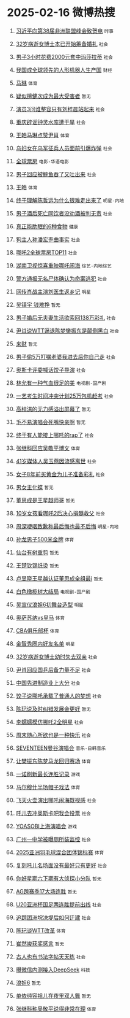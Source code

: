 # 2025-02-16 微博热搜 
1. [习近平向第38届非洲联盟峰会致贺电](https://m.weibo.cn/search?containerid=100103type%3D1%26t%3D10%26q%3D%23%E4%B9%A0%E8%BF%91%E5%B9%B3%E5%90%91%E7%AC%AC38%E5%B1%8A%E9%9D%9E%E6%B4%B2%E8%81%94%E7%9B%9F%E5%B3%B0%E4%BC%9A%E8%87%B4%E8%B4%BA%E7%94%B5%23&stream_entry_id=51&isnewpage=1&extparam=seat%3D1%26pos%3D0%26filter_type%3Drealtimehot%26stream_entry_id%3D51%26c_type%3D51%26q%3D%2523%25E4%25B9%25A0%25E8%25BF%2591%25E5%25B9%25B3%25E5%2590%2591%25E7%25AC%25AC38%25E5%25B1%258A%25E9%259D%259E%25E6%25B4%25B2%25E8%2581%2594%25E7%259B%259F%25E5%25B3%25B0%25E4%25BC%259A%25E8%2587%25B4%25E8%25B4%25BA%25E7%2594%25B5%2523%26dgr%3D0%26cate%3D10103%26display_time%3D1739658323%26pre_seqid%3D1739658323159022449541) `时事` 

2. [32岁病逝女博士本已开始筹备婚礼](https://m.weibo.cn/search?containerid=100103type%3D1%26t%3D10%26q%3D%2332%E5%B2%81%E7%97%85%E9%80%9D%E5%A5%B3%E5%8D%9A%E5%A3%AB%E6%9C%AC%E5%B7%B2%E5%BC%80%E5%A7%8B%E7%AD%B9%E5%A4%87%E5%A9%9A%E7%A4%BC%23&stream_entry_id=31&isnewpage=1&extparam=seat%3D1%26filter_type%3Drealtimehot%26c_type%3D31%26cate%3D5001%26band_rank%3D1%26realpos%3D1%26flag%3D2%26stream_entry_id%3D31%26pos%3D0%26q%3D%252332%25E5%25B2%2581%25E7%2597%2585%25E9%2580%259D%25E5%25A5%25B3%25E5%258D%259A%25E5%25A3%25AB%25E6%259C%25AC%25E5%25B7%25B2%25E5%25BC%2580%25E5%25A7%258B%25E7%25AD%25B9%25E5%25A4%2587%25E5%25A9%259A%25E7%25A4%25BC%2523%26dgr%3D0%26lcate%3D5001%26display_time%3D1739658323%26pre_seqid%3D1739658323159022449541) `社会` 

3. [男子3小时花费2000元套中玛莎拉蒂](https://m.weibo.cn/search?containerid=100103type%3D1%26t%3D10%26q%3D%23%E7%94%B7%E5%AD%903%E5%B0%8F%E6%97%B6%E8%8A%B1%E8%B4%B92000%E5%85%83%E5%A5%97%E4%B8%AD%E7%8E%9B%E8%8E%8E%E6%8B%89%E8%92%82%23&stream_entry_id=31&isnewpage=1&extparam=seat%3D1%26filter_type%3Drealtimehot%26c_type%3D31%26cate%3D5001%26band_rank%3D2%26realpos%3D2%26flag%3D0%26stream_entry_id%3D31%26pos%3D1%26q%3D%2523%25E7%2594%25B7%25E5%25AD%25903%25E5%25B0%258F%25E6%2597%25B6%25E8%258A%25B1%25E8%25B4%25B92000%25E5%2585%2583%25E5%25A5%2597%25E4%25B8%25AD%25E7%258E%259B%25E8%258E%258E%25E6%258B%2589%25E8%2592%2582%2523%26dgr%3D0%26lcate%3D5001%26display_time%3D1739658323%26pre_seqid%3D1739658323159022449541) `社会` 

4. [我国成全球领先的人形机器人生产国](https://m.weibo.cn/search?containerid=100103type%3D1%26t%3D10%26q%3D%23%E6%88%91%E5%9B%BD%E6%88%90%E5%85%A8%E7%90%83%E9%A2%86%E5%85%88%E7%9A%84%E4%BA%BA%E5%BD%A2%E6%9C%BA%E5%99%A8%E4%BA%BA%E7%94%9F%E4%BA%A7%E5%9B%BD%23&stream_entry_id=31&isnewpage=1&extparam=seat%3D1%26filter_type%3Drealtimehot%26c_type%3D31%26cate%3D5001%26band_rank%3D3%26realpos%3D3%26flag%3D0%26stream_entry_id%3D31%26pos%3D2%26q%3D%2523%25E6%2588%2591%25E5%259B%25BD%25E6%2588%2590%25E5%2585%25A8%25E7%2590%2583%25E9%25A2%2586%25E5%2585%2588%25E7%259A%2584%25E4%25BA%25BA%25E5%25BD%25A2%25E6%259C%25BA%25E5%2599%25A8%25E4%25BA%25BA%25E7%2594%259F%25E4%25BA%25A7%25E5%259B%25BD%2523%26dgr%3D0%26lcate%3D5001%26display_time%3D1739658323%26pre_seqid%3D1739658323159022449541) `财经` 

5. [马琳](https://m.weibo.cn/search?containerid=100103type%3D1%26t%3D10%26q%3D%E9%A9%AC%E7%90%B3&stream_entry_id=31&isnewpage=1&extparam=seat%3D1%26filter_type%3Drealtimehot%26c_type%3D31%26cate%3D5001%26band_rank%3D4%26realpos%3D4%26flag%3D0%26stream_entry_id%3D31%26pos%3D3%26q%3D%25E9%25A9%25AC%25E7%2590%25B3%26dgr%3D0%26lcate%3D5001%26display_time%3D1739658323%26pre_seqid%3D1739658323159022449541) `体育` 

6. [疑似檀健次成为最大受害者](https://m.weibo.cn/search?containerid=100103type%3D1%26t%3D10%26q%3D%E7%96%91%E4%BC%BC%E6%AA%80%E5%81%A5%E6%AC%A1%E6%88%90%E4%B8%BA%E6%9C%80%E5%A4%A7%E5%8F%97%E5%AE%B3%E8%80%85&stream_entry_id=31&isnewpage=1&extparam=seat%3D1%26filter_type%3Drealtimehot%26c_type%3D31%26cate%3D5001%26band_rank%3D5%26realpos%3D5%26flag%3D1%26stream_entry_id%3D31%26pos%3D4%26q%3D%25E7%2596%2591%25E4%25BC%25BC%25E6%25AA%2580%25E5%2581%25A5%25E6%25AC%25A1%25E6%2588%2590%25E4%25B8%25BA%25E6%259C%2580%25E5%25A4%25A7%25E5%258F%2597%25E5%25AE%25B3%25E8%2580%2585%26dgr%3D0%26lcate%3D5001%26display_time%3D1739658323%26pre_seqid%3D1739658323159022449541) `暂无` 

7. [演员3问谁整容只有刘梓晨站起来](https://m.weibo.cn/search?containerid=100103type%3D1%26t%3D10%26q%3D%23%E6%BC%94%E5%91%983%E9%97%AE%E8%B0%81%E6%95%B4%E5%AE%B9%E5%8F%AA%E6%9C%89%E5%88%98%E6%A2%93%E6%99%A8%E7%AB%99%E8%B5%B7%E6%9D%A5%23&stream_entry_id=31&isnewpage=1&extparam=seat%3D1%26filter_type%3Drealtimehot%26c_type%3D31%26cate%3D5001%26band_rank%3D6%26realpos%3D6%26flag%3D2%26stream_entry_id%3D31%26pos%3D5%26q%3D%2523%25E6%25BC%2594%25E5%2591%25983%25E9%2597%25AE%25E8%25B0%2581%25E6%2595%25B4%25E5%25AE%25B9%25E5%258F%25AA%25E6%259C%2589%25E5%2588%2598%25E6%25A2%2593%25E6%2599%25A8%25E7%25AB%2599%25E8%25B5%25B7%25E6%259D%25A5%2523%26dgr%3D0%26lcate%3D5001%26display_time%3D1739658323%26pre_seqid%3D1739658323159022449541) `社会` 

8. [重庆辟谣钟灵水库遭干旱](https://m.weibo.cn/search?containerid=100103type%3D1%26t%3D10%26q%3D%23%E9%87%8D%E5%BA%86%E8%BE%9F%E8%B0%A3%E9%92%9F%E7%81%B5%E6%B0%B4%E5%BA%93%E9%81%AD%E5%B9%B2%E6%97%B1%23&stream_entry_id=31&isnewpage=1&extparam=seat%3D1%26adid%3D276106%26filter_type%3Drealtimehot%26c_type%3D31%26cate%3D5001%26band_rank%3D7%26lcate%3D5001%26stream_entry_id%3D31%26is_ad_pos%3D1%26q%3D%2523%25E9%2587%258D%25E5%25BA%2586%25E8%25BE%259F%25E8%25B0%25A3%25E9%2592%259F%25E7%2581%25B5%25E6%25B0%25B4%25E5%25BA%2593%25E9%2581%25AD%25E5%25B9%25B2%25E6%2597%25B1%2523%26dgr%3D0%26pos%3D6%26display_time%3D1739658323%26pre_seqid%3D1739658323159022449541) `社会` 

9. [王皓马琳点赞尹肖](https://m.weibo.cn/search?containerid=100103type%3D1%26t%3D10%26q%3D%23%E7%8E%8B%E7%9A%93%E9%A9%AC%E7%90%B3%E7%82%B9%E8%B5%9E%E5%B0%B9%E8%82%96%23&stream_entry_id=31&isnewpage=1&extparam=seat%3D1%26filter_type%3Drealtimehot%26c_type%3D31%26cate%3D5001%26band_rank%3D7%26realpos%3D7%26flag%3D0%26stream_entry_id%3D31%26pos%3D7%26q%3D%2523%25E7%258E%258B%25E7%259A%2593%25E9%25A9%25AC%25E7%2590%25B3%25E7%2582%25B9%25E8%25B5%259E%25E5%25B0%25B9%25E8%2582%2596%2523%26dgr%3D0%26lcate%3D5001%26display_time%3D1739658323%26pre_seqid%3D1739658323159022449541) `体育` 

10. [乌妇女在乌军征兵人员面前引爆炸弹](https://m.weibo.cn/search?containerid=100103type%3D1%26t%3D10%26q%3D%23%E4%B9%8C%E5%A6%87%E5%A5%B3%E5%9C%A8%E4%B9%8C%E5%86%9B%E5%BE%81%E5%85%B5%E4%BA%BA%E5%91%98%E9%9D%A2%E5%89%8D%E5%BC%95%E7%88%86%E7%82%B8%E5%BC%B9%23&stream_entry_id=31&isnewpage=1&extparam=seat%3D1%26filter_type%3Drealtimehot%26c_type%3D31%26cate%3D5001%26band_rank%3D8%26realpos%3D8%26flag%3D0%26stream_entry_id%3D31%26pos%3D8%26q%3D%2523%25E4%25B9%258C%25E5%25A6%2587%25E5%25A5%25B3%25E5%259C%25A8%25E4%25B9%258C%25E5%2586%259B%25E5%25BE%2581%25E5%2585%25B5%25E4%25BA%25BA%25E5%2591%2598%25E9%259D%25A2%25E5%2589%258D%25E5%25BC%2595%25E7%2588%2586%25E7%2582%25B8%25E5%25BC%25B9%2523%26dgr%3D0%26lcate%3D5001%26display_time%3D1739658323%26pre_seqid%3D1739658323159022449541) `社会` 

11. [全球票房](https://m.weibo.cn/search?containerid=100103type%3D1%26t%3D10%26q%3D%E5%85%A8%E7%90%83%E7%A5%A8%E6%88%BF&stream_entry_id=31&isnewpage=1&extparam=seat%3D1%26filter_type%3Drealtimehot%26c_type%3D31%26cate%3D5001%26band_rank%3D9%26realpos%3D9%26flag%3D0%26stream_entry_id%3D31%26pos%3D9%26q%3D%25E5%2585%25A8%25E7%2590%2583%25E7%25A5%25A8%25E6%2588%25BF%26dgr%3D0%26lcate%3D5001%26display_time%3D1739658323%26pre_seqid%3D1739658323159022449541) `电影-华语电影` 

12. [男子回应被鲸鱼吞了又吐出来](https://m.weibo.cn/search?containerid=100103type%3D1%26t%3D10%26q%3D%23%E7%94%B7%E5%AD%90%E5%9B%9E%E5%BA%94%E8%A2%AB%E9%B2%B8%E9%B1%BC%E5%90%9E%E4%BA%86%E5%8F%88%E5%90%90%E5%87%BA%E6%9D%A5%23&stream_entry_id=31&isnewpage=1&extparam=seat%3D1%26filter_type%3Drealtimehot%26c_type%3D31%26cate%3D5001%26band_rank%3D10%26realpos%3D10%26flag%3D0%26stream_entry_id%3D31%26pos%3D10%26q%3D%2523%25E7%2594%25B7%25E5%25AD%2590%25E5%259B%259E%25E5%25BA%2594%25E8%25A2%25AB%25E9%25B2%25B8%25E9%25B1%25BC%25E5%2590%259E%25E4%25BA%2586%25E5%258F%2588%25E5%2590%2590%25E5%2587%25BA%25E6%259D%25A5%2523%26dgr%3D0%26lcate%3D5001%26display_time%3D1739658323%26pre_seqid%3D1739658323159022449541) `社会` 

13. [王皓](https://m.weibo.cn/search?containerid=100103type%3D1%26t%3D10%26q%3D%E7%8E%8B%E7%9A%93&stream_entry_id=31&isnewpage=1&extparam=seat%3D1%26filter_type%3Drealtimehot%26c_type%3D31%26cate%3D5001%26band_rank%3D11%26realpos%3D11%26flag%3D2%26stream_entry_id%3D31%26pos%3D11%26q%3D%25E7%258E%258B%25E7%259A%2593%26dgr%3D0%26lcate%3D5001%26display_time%3D1739658323%26pre_seqid%3D1739658323159022449541) `体育` 

14. [终于理解陈哲远为什么很难走出来了](https://m.weibo.cn/search?containerid=100103type%3D1%26t%3D10%26q%3D%23%E7%BB%88%E4%BA%8E%E7%90%86%E8%A7%A3%E9%99%88%E5%93%B2%E8%BF%9C%E4%B8%BA%E4%BB%80%E4%B9%88%E5%BE%88%E9%9A%BE%E8%B5%B0%E5%87%BA%E6%9D%A5%E4%BA%86%23&stream_entry_id=31&isnewpage=1&extparam=seat%3D1%26filter_type%3Drealtimehot%26c_type%3D31%26cate%3D5001%26band_rank%3D12%26realpos%3D12%26flag%3D2%26stream_entry_id%3D31%26pos%3D12%26q%3D%2523%25E7%25BB%2588%25E4%25BA%258E%25E7%2590%2586%25E8%25A7%25A3%25E9%2599%2588%25E5%2593%25B2%25E8%25BF%259C%25E4%25B8%25BA%25E4%25BB%2580%25E4%25B9%2588%25E5%25BE%2588%25E9%259A%25BE%25E8%25B5%25B0%25E5%2587%25BA%25E6%259D%25A5%25E4%25BA%2586%2523%26dgr%3D0%26lcate%3D5001%26display_time%3D1739658323%26pre_seqid%3D1739658323159022449541) `明星-内地` 

15. [男子酒后死亡同饮者没劝酒被判无责](https://m.weibo.cn/search?containerid=100103type%3D1%26t%3D10%26q%3D%23%E7%94%B7%E5%AD%90%E9%85%92%E5%90%8E%E6%AD%BB%E4%BA%A1%E5%90%8C%E9%A5%AE%E8%80%85%E6%B2%A1%E5%8A%9D%E9%85%92%E8%A2%AB%E5%88%A4%E6%97%A0%E8%B4%A3%23&stream_entry_id=31&isnewpage=1&extparam=seat%3D1%26filter_type%3Drealtimehot%26c_type%3D31%26cate%3D5001%26band_rank%3D13%26realpos%3D13%26flag%3D0%26stream_entry_id%3D31%26pos%3D13%26q%3D%2523%25E7%2594%25B7%25E5%25AD%2590%25E9%2585%2592%25E5%2590%258E%25E6%25AD%25BB%25E4%25BA%25A1%25E5%2590%258C%25E9%25A5%25AE%25E8%2580%2585%25E6%25B2%25A1%25E5%258A%259D%25E9%2585%2592%25E8%25A2%25AB%25E5%2588%25A4%25E6%2597%25A0%25E8%25B4%25A3%2523%26dgr%3D0%26lcate%3D5001%26display_time%3D1739658323%26pre_seqid%3D1739658323159022449541) `社会` 

16. [真正能助眠的6种食物](https://m.weibo.cn/search?containerid=100103type%3D1%26t%3D10%26q%3D%23%E7%9C%9F%E6%AD%A3%E8%83%BD%E5%8A%A9%E7%9C%A0%E7%9A%846%E7%A7%8D%E9%A3%9F%E7%89%A9%23&stream_entry_id=31&isnewpage=1&extparam=seat%3D1%26filter_type%3Drealtimehot%26c_type%3D31%26cate%3D5001%26band_rank%3D14%26realpos%3D14%26flag%3D0%26stream_entry_id%3D31%26pos%3D14%26q%3D%2523%25E7%259C%259F%25E6%25AD%25A3%25E8%2583%25BD%25E5%258A%25A9%25E7%259C%25A0%25E7%259A%25846%25E7%25A7%258D%25E9%25A3%259F%25E7%2589%25A9%2523%26dgr%3D0%26lcate%3D5001%26display_time%3D1739658323%26pre_seqid%3D1739658323159022449541) `健康` 

17. [狗主人称潘宏歪曲事实](https://m.weibo.cn/search?containerid=100103type%3D1%26t%3D10%26q%3D%23%E7%8B%97%E4%B8%BB%E4%BA%BA%E7%A7%B0%E6%BD%98%E5%AE%8F%E6%AD%AA%E6%9B%B2%E4%BA%8B%E5%AE%9E%23&stream_entry_id=31&isnewpage=1&extparam=seat%3D1%26filter_type%3Drealtimehot%26c_type%3D31%26cate%3D5001%26band_rank%3D15%26realpos%3D15%26flag%3D0%26stream_entry_id%3D31%26pos%3D15%26q%3D%2523%25E7%258B%2597%25E4%25B8%25BB%25E4%25BA%25BA%25E7%25A7%25B0%25E6%25BD%2598%25E5%25AE%258F%25E6%25AD%25AA%25E6%259B%25B2%25E4%25BA%258B%25E5%25AE%259E%2523%26dgr%3D0%26lcate%3D5001%26display_time%3D1739658323%26pre_seqid%3D1739658323159022449541) `社会` 

18. [哪吒2全球票房TOP11](https://m.weibo.cn/search?containerid=100103type%3D1%26t%3D10%26q%3D%23%E5%93%AA%E5%90%922%E5%85%A8%E7%90%83%E7%A5%A8%E6%88%BFTOP11%23&stream_entry_id=31&isnewpage=1&extparam=seat%3D1%26filter_type%3Drealtimehot%26c_type%3D31%26cate%3D5001%26band_rank%3D16%26realpos%3D16%26flag%3D0%26stream_entry_id%3D31%26pos%3D16%26q%3D%2523%25E5%2593%25AA%25E5%2590%25922%25E5%2585%25A8%25E7%2590%2583%25E7%25A5%25A8%25E6%2588%25BFTOP11%2523%26dgr%3D0%26lcate%3D5001%26display_time%3D1739658323%26pre_seqid%3D1739658323159022449541) `社会` 

19. [湖南卫视惊喜重映哪吒闹海](https://m.weibo.cn/search?containerid=100103type%3D1%26t%3D10%26q%3D%23%E6%B9%96%E5%8D%97%E5%8D%AB%E8%A7%86%E6%83%8A%E5%96%9C%E9%87%8D%E6%98%A0%E5%93%AA%E5%90%92%E9%97%B9%E6%B5%B7%23&stream_entry_id=31&isnewpage=1&extparam=seat%3D1%26filter_type%3Drealtimehot%26c_type%3D31%26cate%3D5001%26band_rank%3D17%26realpos%3D17%26flag%3D0%26stream_entry_id%3D31%26pos%3D17%26q%3D%2523%25E6%25B9%2596%25E5%258D%2597%25E5%258D%25AB%25E8%25A7%2586%25E6%2583%258A%25E5%2596%259C%25E9%2587%258D%25E6%2598%25A0%25E5%2593%25AA%25E5%2590%2592%25E9%2597%25B9%25E6%25B5%25B7%2523%26dgr%3D0%26lcate%3D5001%26display_time%3D1739658323%26pre_seqid%3D1739658323159022449541) `综艺-内地综艺` 

20. [警方通报无名尸体确认为命案逃犯](https://m.weibo.cn/search?containerid=100103type%3D1%26t%3D10%26q%3D%23%E8%AD%A6%E6%96%B9%E9%80%9A%E6%8A%A5%E6%97%A0%E5%90%8D%E5%B0%B8%E4%BD%93%E7%A1%AE%E8%AE%A4%E4%B8%BA%E5%91%BD%E6%A1%88%E9%80%83%E7%8A%AF%23&stream_entry_id=31&isnewpage=1&extparam=seat%3D1%26filter_type%3Drealtimehot%26c_type%3D31%26cate%3D5001%26band_rank%3D18%26realpos%3D18%26flag%3D0%26stream_entry_id%3D31%26pos%3D18%26q%3D%2523%25E8%25AD%25A6%25E6%2596%25B9%25E9%2580%259A%25E6%258A%25A5%25E6%2597%25A0%25E5%2590%258D%25E5%25B0%25B8%25E4%25BD%2593%25E7%25A1%25AE%25E8%25AE%25A4%25E4%25B8%25BA%25E5%2591%25BD%25E6%25A1%2588%25E9%2580%2583%25E7%258A%25AF%2523%26dgr%3D0%26lcate%3D5001%26display_time%3D1739658323%26pre_seqid%3D1739658323159022449541) `社会` 

21. [网传肖战主演刘医生返乡记](https://m.weibo.cn/search?containerid=100103type%3D1%26t%3D10%26q%3D%23%E7%BD%91%E4%BC%A0%E8%82%96%E6%88%98%E4%B8%BB%E6%BC%94%E5%88%98%E5%8C%BB%E7%94%9F%E8%BF%94%E4%B9%A1%E8%AE%B0%23&stream_entry_id=31&isnewpage=1&extparam=seat%3D1%26filter_type%3Drealtimehot%26c_type%3D31%26cate%3D5001%26band_rank%3D19%26realpos%3D19%26flag%3D0%26stream_entry_id%3D31%26pos%3D19%26q%3D%2523%25E7%25BD%2591%25E4%25BC%25A0%25E8%2582%2596%25E6%2588%2598%25E4%25B8%25BB%25E6%25BC%2594%25E5%2588%2598%25E5%258C%25BB%25E7%2594%259F%25E8%25BF%2594%25E4%25B9%25A1%25E8%25AE%25B0%2523%26dgr%3D0%26lcate%3D5001%26display_time%3D1739658323%26pre_seqid%3D1739658323159022449541) `明星` 

22. [吴镇宇 钱难挣](https://m.weibo.cn/search?containerid=100103type%3D1%26t%3D10%26q%3D%E5%90%B4%E9%95%87%E5%AE%87+%E9%92%B1%E9%9A%BE%E6%8C%A3&stream_entry_id=31&isnewpage=1&extparam=seat%3D1%26filter_type%3Drealtimehot%26c_type%3D31%26cate%3D5001%26band_rank%3D20%26realpos%3D20%26flag%3D0%26stream_entry_id%3D31%26pos%3D20%26q%3D%25E5%2590%25B4%25E9%2595%2587%25E5%25AE%2587%2520%25E9%2592%25B1%25E9%259A%25BE%25E6%258C%25A3%26dgr%3D0%26lcate%3D5001%26display_time%3D1739658323%26pre_seqid%3D1739658323159022449541) `暂无` 

23. [男子婚后无夫妻生活欲索回138万彩礼](https://m.weibo.cn/search?containerid=100103type%3D1%26t%3D10%26q%3D%23%E7%94%B7%E5%AD%90%E5%A9%9A%E5%90%8E%E6%97%A0%E5%A4%AB%E5%A6%BB%E7%94%9F%E6%B4%BB%E6%AC%B2%E7%B4%A2%E5%9B%9E138%E4%B8%87%E5%BD%A9%E7%A4%BC%23&stream_entry_id=31&isnewpage=1&extparam=seat%3D1%26filter_type%3Drealtimehot%26c_type%3D31%26cate%3D5001%26band_rank%3D21%26realpos%3D21%26flag%3D0%26stream_entry_id%3D31%26pos%3D21%26q%3D%2523%25E7%2594%25B7%25E5%25AD%2590%25E5%25A9%259A%25E5%2590%258E%25E6%2597%25A0%25E5%25A4%25AB%25E5%25A6%25BB%25E7%2594%259F%25E6%25B4%25BB%25E6%25AC%25B2%25E7%25B4%25A2%25E5%259B%259E138%25E4%25B8%2587%25E5%25BD%25A9%25E7%25A4%25BC%2523%26dgr%3D0%26lcate%3D5001%26display_time%3D1739658323%26pre_seqid%3D1739658323159022449541) `社会` 

24. [尹肖说WTT逼退陈梦樊振东是颠倒黑白](https://m.weibo.cn/search?containerid=100103type%3D1%26t%3D10%26q%3D%23%E5%B0%B9%E8%82%96%E8%AF%B4WTT%E9%80%BC%E9%80%80%E9%99%88%E6%A2%A6%E6%A8%8A%E6%8C%AF%E4%B8%9C%E6%98%AF%E9%A2%A0%E5%80%92%E9%BB%91%E7%99%BD%23&stream_entry_id=31&isnewpage=1&extparam=seat%3D1%26filter_type%3Drealtimehot%26c_type%3D31%26cate%3D5001%26band_rank%3D22%26realpos%3D22%26flag%3D0%26stream_entry_id%3D31%26pos%3D22%26q%3D%2523%25E5%25B0%25B9%25E8%2582%2596%25E8%25AF%25B4WTT%25E9%2580%25BC%25E9%2580%2580%25E9%2599%2588%25E6%25A2%25A6%25E6%25A8%258A%25E6%258C%25AF%25E4%25B8%259C%25E6%2598%25AF%25E9%25A2%25A0%25E5%2580%2592%25E9%25BB%2591%25E7%2599%25BD%2523%26dgr%3D0%26lcate%3D5001%26display_time%3D1739658323%26pre_seqid%3D1739658323159022449541) `社会` 

25. [来财](https://m.weibo.cn/search?containerid=100103type%3D1%26t%3D10%26q%3D%E6%9D%A5%E8%B4%A2&stream_entry_id=31&isnewpage=1&extparam=seat%3D1%26filter_type%3Drealtimehot%26c_type%3D31%26cate%3D5001%26band_rank%3D23%26realpos%3D23%26flag%3D0%26stream_entry_id%3D31%26pos%3D23%26q%3D%25E6%259D%25A5%25E8%25B4%25A2%26dgr%3D0%26lcate%3D5001%26display_time%3D1739658323%26pre_seqid%3D1739658323159022449541) `暂无` 

26. [男子偷5万叮嘱老婆我进去后你自己走](https://m.weibo.cn/search?containerid=100103type%3D1%26t%3D10%26q%3D%23%E7%94%B7%E5%AD%90%E5%81%B75%E4%B8%87%E5%8F%AE%E5%98%B1%E8%80%81%E5%A9%86%E6%88%91%E8%BF%9B%E5%8E%BB%E5%90%8E%E4%BD%A0%E8%87%AA%E5%B7%B1%E8%B5%B0%23&stream_entry_id=31&isnewpage=1&extparam=seat%3D1%26filter_type%3Drealtimehot%26c_type%3D31%26cate%3D5001%26band_rank%3D24%26realpos%3D24%26flag%3D0%26stream_entry_id%3D31%26pos%3D24%26q%3D%2523%25E7%2594%25B7%25E5%25AD%2590%25E5%2581%25B75%25E4%25B8%2587%25E5%258F%25AE%25E5%2598%25B1%25E8%2580%2581%25E5%25A9%2586%25E6%2588%2591%25E8%25BF%259B%25E5%258E%25BB%25E5%2590%258E%25E4%25BD%25A0%25E8%2587%25AA%25E5%25B7%25B1%25E8%25B5%25B0%2523%26dgr%3D0%26lcate%3D5001%26display_time%3D1739658323%26pre_seqid%3D1739658323159022449541) `社会` 

27. [奥斯卡评委喊话饺子导演](https://m.weibo.cn/search?containerid=100103type%3D1%26t%3D10%26q%3D%23%E5%A5%A5%E6%96%AF%E5%8D%A1%E8%AF%84%E5%A7%94%E5%96%8A%E8%AF%9D%E9%A5%BA%E5%AD%90%E5%AF%BC%E6%BC%94%23&stream_entry_id=31&isnewpage=1&extparam=seat%3D1%26filter_type%3Drealtimehot%26c_type%3D31%26cate%3D5001%26band_rank%3D25%26realpos%3D25%26flag%3D0%26stream_entry_id%3D31%26pos%3D25%26q%3D%2523%25E5%25A5%25A5%25E6%2596%25AF%25E5%258D%25A1%25E8%25AF%2584%25E5%25A7%2594%25E5%2596%258A%25E8%25AF%259D%25E9%25A5%25BA%25E5%25AD%2590%25E5%25AF%25BC%25E6%25BC%2594%2523%26dgr%3D0%26lcate%3D5001%26display_time%3D1739658323%26pre_seqid%3D1739658323159022449541) `社会` 

28. [林允有一种气血很足的美](https://m.weibo.cn/search?containerid=100103type%3D1%26t%3D10%26q%3D%E6%9E%97%E5%85%81%E6%9C%89%E4%B8%80%E7%A7%8D%E6%B0%94%E8%A1%80%E5%BE%88%E8%B6%B3%E7%9A%84%E7%BE%8E&stream_entry_id=31&isnewpage=1&extparam=seat%3D1%26filter_type%3Drealtimehot%26c_type%3D31%26cate%3D5001%26band_rank%3D26%26realpos%3D26%26flag%3D0%26stream_entry_id%3D31%26pos%3D26%26q%3D%25E6%259E%2597%25E5%2585%2581%25E6%259C%2589%25E4%25B8%2580%25E7%25A7%258D%25E6%25B0%2594%25E8%25A1%2580%25E5%25BE%2588%25E8%25B6%25B3%25E7%259A%2584%25E7%25BE%258E%26dgr%3D0%26lcate%3D5001%26display_time%3D1739658323%26pre_seqid%3D1739658323159022449541) `电视剧-国产剧` 

29. [一艺考生时间冲突计划25万包机赶考](https://m.weibo.cn/search?containerid=100103type%3D1%26t%3D10%26q%3D%23%E4%B8%80%E8%89%BA%E8%80%83%E7%94%9F%E6%97%B6%E9%97%B4%E5%86%B2%E7%AA%81%E8%AE%A1%E5%88%9225%E4%B8%87%E5%8C%85%E6%9C%BA%E8%B5%B6%E8%80%83%23&stream_entry_id=31&isnewpage=1&extparam=seat%3D1%26filter_type%3Drealtimehot%26c_type%3D31%26cate%3D5001%26band_rank%3D27%26realpos%3D27%26flag%3D0%26stream_entry_id%3D31%26pos%3D27%26q%3D%2523%25E4%25B8%2580%25E8%2589%25BA%25E8%2580%2583%25E7%2594%259F%25E6%2597%25B6%25E9%2597%25B4%25E5%2586%25B2%25E7%25AA%2581%25E8%25AE%25A1%25E5%2588%259225%25E4%25B8%2587%25E5%258C%2585%25E6%259C%25BA%25E8%25B5%25B6%25E8%2580%2583%2523%26dgr%3D0%26lcate%3D5001%26display_time%3D1739658323%26pre_seqid%3D1739658323159022449541) `社会` 

30. [高梓淇的无力感溢出屏幕了](https://m.weibo.cn/search?containerid=100103type%3D1%26t%3D10%26q%3D%E9%AB%98%E6%A2%93%E6%B7%87%E7%9A%84%E6%97%A0%E5%8A%9B%E6%84%9F%E6%BA%A2%E5%87%BA%E5%B1%8F%E5%B9%95%E4%BA%86&stream_entry_id=31&isnewpage=1&extparam=seat%3D1%26filter_type%3Drealtimehot%26c_type%3D31%26cate%3D5001%26band_rank%3D28%26realpos%3D28%26flag%3D0%26stream_entry_id%3D31%26pos%3D28%26q%3D%25E9%25AB%2598%25E6%25A2%2593%25E6%25B7%2587%25E7%259A%2584%25E6%2597%25A0%25E5%258A%259B%25E6%2584%259F%25E6%25BA%25A2%25E5%2587%25BA%25E5%25B1%258F%25E5%25B9%2595%25E4%25BA%2586%26dgr%3D0%26lcate%3D5001%26display_time%3D1739658323%26pre_seqid%3D1739658323159022449541) `暂无` 

31. [毛不易演唱会死嘴快亲啊](https://m.weibo.cn/search?containerid=100103type%3D1%26t%3D10%26q%3D%E6%AF%9B%E4%B8%8D%E6%98%93%E6%BC%94%E5%94%B1%E4%BC%9A%E6%AD%BB%E5%98%B4%E5%BF%AB%E4%BA%B2%E5%95%8A&stream_entry_id=31&isnewpage=1&extparam=seat%3D1%26filter_type%3Drealtimehot%26c_type%3D31%26cate%3D5001%26band_rank%3D29%26realpos%3D29%26flag%3D0%26stream_entry_id%3D31%26pos%3D29%26q%3D%25E6%25AF%259B%25E4%25B8%258D%25E6%2598%2593%25E6%25BC%2594%25E5%2594%25B1%25E4%25BC%259A%25E6%25AD%25BB%25E5%2598%25B4%25E5%25BF%25AB%25E4%25BA%25B2%25E5%2595%258A%26dgr%3D0%26lcate%3D5001%26display_time%3D1739658323%26pre_seqid%3D1739658323159022449541) `暂无` 

32. [终于有人能接上哪吒的rap了](https://m.weibo.cn/search?containerid=100103type%3D1%26t%3D10%26q%3D%23%E7%BB%88%E4%BA%8E%E6%9C%89%E4%BA%BA%E8%83%BD%E6%8E%A5%E4%B8%8A%E5%93%AA%E5%90%92%E7%9A%84rap%E4%BA%86%23&stream_entry_id=31&isnewpage=1&extparam=seat%3D1%26filter_type%3Drealtimehot%26c_type%3D31%26cate%3D5001%26band_rank%3D30%26realpos%3D30%26flag%3D0%26stream_entry_id%3D31%26pos%3D30%26q%3D%2523%25E7%25BB%2588%25E4%25BA%258E%25E6%259C%2589%25E4%25BA%25BA%25E8%2583%25BD%25E6%258E%25A5%25E4%25B8%258A%25E5%2593%25AA%25E5%2590%2592%25E7%259A%2584rap%25E4%25BA%2586%2523%26dgr%3D0%26lcate%3D5001%26display_time%3D1739658323%26pre_seqid%3D1739658323159022449541) `社会` 

33. [张继科回应吴敬平博文](https://m.weibo.cn/search?containerid=100103type%3D1%26t%3D10%26q%3D%23%E5%BC%A0%E7%BB%A7%E7%A7%91%E5%9B%9E%E5%BA%94%E5%90%B4%E6%95%AC%E5%B9%B3%E5%8D%9A%E6%96%87%23&stream_entry_id=31&isnewpage=1&extparam=seat%3D1%26filter_type%3Drealtimehot%26c_type%3D31%26cate%3D5001%26band_rank%3D31%26realpos%3D31%26flag%3D1%26stream_entry_id%3D31%26pos%3D31%26q%3D%2523%25E5%25BC%25A0%25E7%25BB%25A7%25E7%25A7%2591%25E5%259B%259E%25E5%25BA%2594%25E5%2590%25B4%25E6%2595%25AC%25E5%25B9%25B3%25E5%258D%259A%25E6%2596%2587%2523%26dgr%3D0%26lcate%3D5001%26display_time%3D1739658323%26pre_seqid%3D1739658323159022449541) `体育` 

34. [41岁媒体人吴玉燕因流感离世](https://m.weibo.cn/search?containerid=100103type%3D1%26t%3D10%26q%3D%2341%E5%B2%81%E5%AA%92%E4%BD%93%E4%BA%BA%E5%90%B4%E7%8E%89%E7%87%95%E5%9B%A0%E6%B5%81%E6%84%9F%E7%A6%BB%E4%B8%96%23&stream_entry_id=31&isnewpage=1&extparam=seat%3D1%26filter_type%3Drealtimehot%26c_type%3D31%26cate%3D5001%26band_rank%3D32%26realpos%3D32%26flag%3D0%26stream_entry_id%3D31%26pos%3D32%26q%3D%252341%25E5%25B2%2581%25E5%25AA%2592%25E4%25BD%2593%25E4%25BA%25BA%25E5%2590%25B4%25E7%258E%2589%25E7%2587%2595%25E5%259B%25A0%25E6%25B5%2581%25E6%2584%259F%25E7%25A6%25BB%25E4%25B8%2596%2523%26dgr%3D0%26lcate%3D5001%26display_time%3D1739658323%26pre_seqid%3D1739658323159022449541) `社会` 

35. [女子8年前买黄金为儿子准备彩礼](https://m.weibo.cn/search?containerid=100103type%3D1%26t%3D10%26q%3D%23%E5%A5%B3%E5%AD%908%E5%B9%B4%E5%89%8D%E4%B9%B0%E9%BB%84%E9%87%91%E4%B8%BA%E5%84%BF%E5%AD%90%E5%87%86%E5%A4%87%E5%BD%A9%E7%A4%BC%23&stream_entry_id=31&isnewpage=1&extparam=seat%3D1%26filter_type%3Drealtimehot%26c_type%3D31%26cate%3D5001%26band_rank%3D33%26realpos%3D33%26flag%3D0%26stream_entry_id%3D31%26pos%3D33%26q%3D%2523%25E5%25A5%25B3%25E5%25AD%25908%25E5%25B9%25B4%25E5%2589%258D%25E4%25B9%25B0%25E9%25BB%2584%25E9%2587%2591%25E4%25B8%25BA%25E5%2584%25BF%25E5%25AD%2590%25E5%2587%2586%25E5%25A4%2587%25E5%25BD%25A9%25E7%25A4%25BC%2523%26dgr%3D0%26lcate%3D5001%26display_time%3D1739658323%26pre_seqid%3D1739658323159022449541) `社会` 

36. [男女主化蝶](https://m.weibo.cn/search?containerid=100103type%3D1%26t%3D10%26q%3D%E7%94%B7%E5%A5%B3%E4%B8%BB%E5%8C%96%E8%9D%B6&stream_entry_id=31&isnewpage=1&extparam=seat%3D1%26filter_type%3Drealtimehot%26c_type%3D31%26cate%3D5001%26band_rank%3D34%26realpos%3D34%26flag%3D0%26stream_entry_id%3D31%26pos%3D34%26q%3D%25E7%2594%25B7%25E5%25A5%25B3%25E4%25B8%25BB%25E5%258C%2596%25E8%259D%25B6%26dgr%3D0%26lcate%3D5001%26display_time%3D1739658323%26pre_seqid%3D1739658323159022449541) `暂无` 

37. [董思成是王星越师哥](https://m.weibo.cn/search?containerid=100103type%3D1%26t%3D10%26q%3D%E8%91%A3%E6%80%9D%E6%88%90%E6%98%AF%E7%8E%8B%E6%98%9F%E8%B6%8A%E5%B8%88%E5%93%A5&stream_entry_id=31&isnewpage=1&extparam=seat%3D1%26filter_type%3Drealtimehot%26c_type%3D31%26cate%3D5001%26band_rank%3D35%26realpos%3D35%26flag%3D0%26stream_entry_id%3D31%26pos%3D35%26q%3D%25E8%2591%25A3%25E6%2580%259D%25E6%2588%2590%25E6%2598%25AF%25E7%258E%258B%25E6%2598%259F%25E8%25B6%258A%25E5%25B8%2588%25E5%2593%25A5%26dgr%3D0%26lcate%3D5001%26display_time%3D1739658323%26pre_seqid%3D1739658323159022449541) `暂无` 

38. [10岁女孩看哪吒2后决心捐髓救父](https://m.weibo.cn/search?containerid=100103type%3D1%26t%3D10%26q%3D%2310%E5%B2%81%E5%A5%B3%E5%AD%A9%E7%9C%8B%E5%93%AA%E5%90%922%E5%90%8E%E5%86%B3%E5%BF%83%E6%8D%90%E9%AB%93%E6%95%91%E7%88%B6%23&stream_entry_id=31&isnewpage=1&extparam=seat%3D1%26filter_type%3Drealtimehot%26c_type%3D31%26cate%3D5001%26band_rank%3D36%26realpos%3D36%26flag%3D0%26stream_entry_id%3D31%26pos%3D36%26q%3D%252310%25E5%25B2%2581%25E5%25A5%25B3%25E5%25AD%25A9%25E7%259C%258B%25E5%2593%25AA%25E5%2590%25922%25E5%2590%258E%25E5%2586%25B3%25E5%25BF%2583%25E6%258D%2590%25E9%25AB%2593%25E6%2595%2591%25E7%2588%25B6%2523%26dgr%3D0%26lcate%3D5001%26display_time%3D1739658323%26pre_seqid%3D1739658323159022449541) `社会` 

39. [周深哽咽致歉称最后悔也最不后悔](https://m.weibo.cn/search?containerid=100103type%3D1%26t%3D10%26q%3D%23%E5%91%A8%E6%B7%B1%E5%93%BD%E5%92%BD%E8%87%B4%E6%AD%89%E7%A7%B0%E6%9C%80%E5%90%8E%E6%82%94%E4%B9%9F%E6%9C%80%E4%B8%8D%E5%90%8E%E6%82%94%23&stream_entry_id=31&isnewpage=1&extparam=seat%3D1%26filter_type%3Drealtimehot%26c_type%3D31%26cate%3D5001%26band_rank%3D37%26realpos%3D37%26flag%3D0%26stream_entry_id%3D31%26pos%3D37%26q%3D%2523%25E5%2591%25A8%25E6%25B7%25B1%25E5%2593%25BD%25E5%2592%25BD%25E8%2587%25B4%25E6%25AD%2589%25E7%25A7%25B0%25E6%259C%2580%25E5%2590%258E%25E6%2582%2594%25E4%25B9%259F%25E6%259C%2580%25E4%25B8%258D%25E5%2590%258E%25E6%2582%2594%2523%26dgr%3D0%26lcate%3D5001%26display_time%3D1739658323%26pre_seqid%3D1739658323159022449541) `明星-内地` 

40. [孙龙男子500米金牌](https://m.weibo.cn/search?containerid=100103type%3D1%26t%3D10%26q%3D%23%E5%AD%99%E9%BE%99%E7%94%B7%E5%AD%90500%E7%B1%B3%E9%87%91%E7%89%8C%23&stream_entry_id=31&isnewpage=1&extparam=seat%3D1%26filter_type%3Drealtimehot%26c_type%3D31%26cate%3D5001%26band_rank%3D38%26realpos%3D38%26flag%3D0%26stream_entry_id%3D31%26pos%3D38%26q%3D%2523%25E5%25AD%2599%25E9%25BE%2599%25E7%2594%25B7%25E5%25AD%2590500%25E7%25B1%25B3%25E9%2587%2591%25E7%2589%258C%2523%26dgr%3D0%26lcate%3D5001%26display_time%3D1739658323%26pre_seqid%3D1739658323159022449541) `体育` 

41. [仙台有树重剪](https://m.weibo.cn/search?containerid=100103type%3D1%26t%3D10%26q%3D%E4%BB%99%E5%8F%B0%E6%9C%89%E6%A0%91%E9%87%8D%E5%89%AA&stream_entry_id=31&isnewpage=1&extparam=seat%3D1%26filter_type%3Drealtimehot%26c_type%3D31%26cate%3D5001%26band_rank%3D39%26realpos%3D39%26flag%3D0%26stream_entry_id%3D31%26pos%3D39%26q%3D%25E4%25BB%2599%25E5%258F%25B0%25E6%259C%2589%25E6%25A0%2591%25E9%2587%258D%25E5%2589%25AA%26dgr%3D0%26lcate%3D5001%26display_time%3D1739658323%26pre_seqid%3D1739658323159022449541) `暂无` 

42. [王楚钦锡纸烫](https://m.weibo.cn/search?containerid=100103type%3D1%26t%3D10%26q%3D%E7%8E%8B%E6%A5%9A%E9%92%A6%E9%94%A1%E7%BA%B8%E7%83%AB&stream_entry_id=31&isnewpage=1&extparam=seat%3D1%26filter_type%3Drealtimehot%26c_type%3D31%26cate%3D5001%26band_rank%3D40%26realpos%3D40%26flag%3D0%26stream_entry_id%3D31%26pos%3D40%26q%3D%25E7%258E%258B%25E6%25A5%259A%25E9%2592%25A6%25E9%2594%25A1%25E7%25BA%25B8%25E7%2583%25AB%26dgr%3D0%26lcate%3D5001%26display_time%3D1739658323%26pre_seqid%3D1739658323159022449541) `暂无` 

43. [卢昱晓王星越认证董思成全组最i](https://m.weibo.cn/search?containerid=100103type%3D1%26t%3D10%26q%3D%E5%8D%A2%E6%98%B1%E6%99%93%E7%8E%8B%E6%98%9F%E8%B6%8A%E8%AE%A4%E8%AF%81%E8%91%A3%E6%80%9D%E6%88%90%E5%85%A8%E7%BB%84%E6%9C%80i&stream_entry_id=31&isnewpage=1&extparam=seat%3D1%26filter_type%3Drealtimehot%26c_type%3D31%26cate%3D5001%26band_rank%3D41%26realpos%3D41%26flag%3D0%26stream_entry_id%3D31%26pos%3D41%26q%3D%25E5%258D%25A2%25E6%2598%25B1%25E6%2599%2593%25E7%258E%258B%25E6%2598%259F%25E8%25B6%258A%25E8%25AE%25A4%25E8%25AF%2581%25E8%2591%25A3%25E6%2580%259D%25E6%2588%2590%25E5%2585%25A8%25E7%25BB%2584%25E6%259C%2580i%26dgr%3D0%26lcate%3D5001%26display_time%3D1739658323%26pre_seqid%3D1739658323159022449541) `暂无` 

44. [白色橄榄树大结局](https://m.weibo.cn/search?containerid=100103type%3D1%26t%3D10%26q%3D%23%E7%99%BD%E8%89%B2%E6%A9%84%E6%A6%84%E6%A0%91%E5%A4%A7%E7%BB%93%E5%B1%80%23&stream_entry_id=31&isnewpage=1&extparam=seat%3D1%26filter_type%3Drealtimehot%26c_type%3D31%26cate%3D5001%26band_rank%3D42%26realpos%3D42%26flag%3D0%26stream_entry_id%3D31%26pos%3D42%26q%3D%2523%25E7%2599%25BD%25E8%2589%25B2%25E6%25A9%2584%25E6%25A6%2584%25E6%25A0%2591%25E5%25A4%25A7%25E7%25BB%2593%25E5%25B1%2580%2523%26dgr%3D0%26lcate%3D5001%26display_time%3D1739658323%26pre_seqid%3D1739658323159022449541) `电视剧-国产剧` 

45. [吴宣仪浪姐6初舞台造型](https://m.weibo.cn/search?containerid=100103type%3D1%26t%3D10%26q%3D%23%E5%90%B4%E5%AE%A3%E4%BB%AA%E6%B5%AA%E5%A7%906%E5%88%9D%E8%88%9E%E5%8F%B0%E9%80%A0%E5%9E%8B%23&stream_entry_id=31&isnewpage=1&extparam=seat%3D1%26filter_type%3Drealtimehot%26c_type%3D31%26cate%3D5001%26band_rank%3D43%26realpos%3D43%26flag%3D0%26stream_entry_id%3D31%26pos%3D43%26q%3D%2523%25E5%2590%25B4%25E5%25AE%25A3%25E4%25BB%25AA%25E6%25B5%25AA%25E5%25A7%25906%25E5%2588%259D%25E8%2588%259E%25E5%258F%25B0%25E9%2580%25A0%25E5%259E%258B%2523%26dgr%3D0%26lcate%3D5001%26display_time%3D1739658323%26pre_seqid%3D1739658323159022449541) `明星` 

46. [奥萨苏纳vs皇马](https://m.weibo.cn/search?containerid=100103type%3D1%26t%3D10%26q%3D%23%E5%A5%A5%E8%90%A8%E8%8B%8F%E7%BA%B3vs%E7%9A%87%E9%A9%AC%23&stream_entry_id=31&isnewpage=1&extparam=seat%3D1%26filter_type%3Drealtimehot%26c_type%3D31%26cate%3D5001%26band_rank%3D44%26realpos%3D44%26flag%3D0%26stream_entry_id%3D31%26pos%3D44%26q%3D%2523%25E5%25A5%25A5%25E8%2590%25A8%25E8%258B%258F%25E7%25BA%25B3vs%25E7%259A%2587%25E9%25A9%25AC%2523%26dgr%3D0%26lcate%3D5001%26display_time%3D1739658323%26pre_seqid%3D1739658323159022449541) `体育` 

47. [CBA俱乐部杯](https://m.weibo.cn/search?containerid=100103type%3D1%26t%3D10%26q%3D%23CBA%E4%BF%B1%E4%B9%90%E9%83%A8%E6%9D%AF%23&stream_entry_id=31&isnewpage=1&extparam=seat%3D1%26filter_type%3Drealtimehot%26c_type%3D31%26cate%3D5001%26band_rank%3D45%26realpos%3D45%26flag%3D0%26stream_entry_id%3D31%26pos%3D45%26q%3D%2523CBA%25E4%25BF%25B1%25E4%25B9%2590%25E9%2583%25A8%25E6%259D%25AF%2523%26dgr%3D0%26lcate%3D5001%26display_time%3D1739658323%26pre_seqid%3D1739658323159022449541) `体育` 

48. [金智秀圈内好友名单](https://m.weibo.cn/search?containerid=100103type%3D1%26t%3D10%26q%3D%23%E9%87%91%E6%99%BA%E7%A7%80%E5%9C%88%E5%86%85%E5%A5%BD%E5%8F%8B%E5%90%8D%E5%8D%95%23&stream_entry_id=31&isnewpage=1&extparam=seat%3D1%26filter_type%3Drealtimehot%26c_type%3D31%26cate%3D5001%26band_rank%3D46%26realpos%3D46%26flag%3D0%26stream_entry_id%3D31%26pos%3D46%26q%3D%2523%25E9%2587%2591%25E6%2599%25BA%25E7%25A7%2580%25E5%259C%2588%25E5%2586%2585%25E5%25A5%25BD%25E5%258F%258B%25E5%2590%258D%25E5%258D%2595%2523%26dgr%3D0%26lcate%3D5001%26display_time%3D1739658323%26pre_seqid%3D1739658323159022449541) `明星` 

49. [32岁病逝女博士幼时失去双亲](https://m.weibo.cn/search?containerid=100103type%3D1%26t%3D10%26q%3D%2332%E5%B2%81%E7%97%85%E9%80%9D%E5%A5%B3%E5%8D%9A%E5%A3%AB%E5%B9%BC%E6%97%B6%E5%A4%B1%E5%8E%BB%E5%8F%8C%E4%BA%B2%23&stream_entry_id=31&isnewpage=1&extparam=seat%3D1%26filter_type%3Drealtimehot%26c_type%3D31%26cate%3D5001%26band_rank%3D47%26realpos%3D47%26flag%3D0%26stream_entry_id%3D31%26pos%3D47%26q%3D%252332%25E5%25B2%2581%25E7%2597%2585%25E9%2580%259D%25E5%25A5%25B3%25E5%258D%259A%25E5%25A3%25AB%25E5%25B9%25BC%25E6%2597%25B6%25E5%25A4%25B1%25E5%258E%25BB%25E5%258F%258C%25E4%25BA%25B2%2523%26dgr%3D0%26lcate%3D5001%26display_time%3D1739658323%26pre_seqid%3D1739658323159022449541) `社会` 

50. [尹肖回应国乒后备力量不足](https://m.weibo.cn/search?containerid=100103type%3D1%26t%3D10%26q%3D%23%E5%B0%B9%E8%82%96%E5%9B%9E%E5%BA%94%E5%9B%BD%E4%B9%92%E5%90%8E%E5%A4%87%E5%8A%9B%E9%87%8F%E4%B8%8D%E8%B6%B3%23&stream_entry_id=31&isnewpage=1&extparam=seat%3D1%26filter_type%3Drealtimehot%26c_type%3D31%26cate%3D5001%26band_rank%3D48%26realpos%3D48%26flag%3D0%26stream_entry_id%3D31%26pos%3D48%26q%3D%2523%25E5%25B0%25B9%25E8%2582%2596%25E5%259B%259E%25E5%25BA%2594%25E5%259B%25BD%25E4%25B9%2592%25E5%2590%258E%25E5%25A4%2587%25E5%258A%259B%25E9%2587%258F%25E4%25B8%258D%25E8%25B6%25B3%2523%26dgr%3D0%26lcate%3D5001%26display_time%3D1739658323%26pre_seqid%3D1739658323159022449541) `社会` 

51. [中国先进制造业上大分](https://m.weibo.cn/search?containerid=100103type%3D1%26t%3D10%26q%3D%23%E4%B8%AD%E5%9B%BD%E5%85%88%E8%BF%9B%E5%88%B6%E9%80%A0%E4%B8%9A%E4%B8%8A%E5%A4%A7%E5%88%86%23&stream_entry_id=31&isnewpage=1&extparam=seat%3D1%26filter_type%3Drealtimehot%26c_type%3D31%26cate%3D5001%26band_rank%3D49%26realpos%3D49%26flag%3D0%26stream_entry_id%3D31%26pos%3D49%26q%3D%2523%25E4%25B8%25AD%25E5%259B%25BD%25E5%2585%2588%25E8%25BF%259B%25E5%2588%25B6%25E9%2580%25A0%25E4%25B8%259A%25E4%25B8%258A%25E5%25A4%25A7%25E5%2588%2586%2523%26dgr%3D0%26lcate%3D5001%26display_time%3D1739658323%26pre_seqid%3D1739658323159022449541) `社会` 

52. [饺子说哪吒承载了普通人的梦想](https://m.weibo.cn/search?containerid=100103type%3D1%26t%3D10%26q%3D%23%E9%A5%BA%E5%AD%90%E8%AF%B4%E5%93%AA%E5%90%92%E6%89%BF%E8%BD%BD%E4%BA%86%E6%99%AE%E9%80%9A%E4%BA%BA%E7%9A%84%E6%A2%A6%E6%83%B3%23&stream_entry_id=31&isnewpage=1&extparam=seat%3D1%26filter_type%3Drealtimehot%26c_type%3D31%26cate%3D5001%26band_rank%3D50%26realpos%3D50%26flag%3D1%26stream_entry_id%3D31%26pos%3D50%26q%3D%2523%25E9%25A5%25BA%25E5%25AD%2590%25E8%25AF%25B4%25E5%2593%25AA%25E5%2590%2592%25E6%2589%25BF%25E8%25BD%25BD%25E4%25BA%2586%25E6%2599%25AE%25E9%2580%259A%25E4%25BA%25BA%25E7%259A%2584%25E6%25A2%25A6%25E6%2583%25B3%2523%26dgr%3D0%26lcate%3D5001%26display_time%3D1739658323%26pre_seqid%3D1739658323159022449541) `社会` 

53. [陈玘说及时纠错发展会更好](https://m.weibo.cn/search?containerid=100103type%3D1%26t%3D10%26q%3D%E9%99%88%E7%8E%98%E8%AF%B4%E5%8F%8A%E6%97%B6%E7%BA%A0%E9%94%99%E5%8F%91%E5%B1%95%E4%BC%9A%E6%9B%B4%E5%A5%BD&stream_entry_id=31&isnewpage=1&extparam=seat%3D1%26c_type%3D31%26cate%3D5001%26realpos%3D48%26stream_entry_id%3D31%26filter_type%3Drealtimehot%26q%3D%25E9%2599%2588%25E7%258E%2598%25E8%25AF%25B4%25E5%258F%258A%25E6%2597%25B6%25E7%25BA%25A0%25E9%2594%2599%25E5%258F%2591%25E5%25B1%2595%25E4%25BC%259A%25E6%259B%25B4%25E5%25A5%25BD%26band_rank%3D48%26flag%3D0%26lcate%3D5001%26pos%3D47%26dgr%3D0%26display_time%3D1739658114%26pre_seqid%3D1739658114139019328655) `暂无` 

54. [李蠕蠕模仿哪吒2全明星](https://m.weibo.cn/search?containerid=100103type%3D1%26t%3D10%26q%3D%23%E6%9D%8E%E8%A0%95%E8%A0%95%E6%A8%A1%E4%BB%BF%E5%93%AA%E5%90%922%E5%85%A8%E6%98%8E%E6%98%9F%23&stream_entry_id=31&isnewpage=1&extparam=seat%3D1%26pos%3D42%26dgr%3D0%26flag%3D0%26band_rank%3D43%26stream_entry_id%3D31%26realpos%3D43%26lcate%3D5001%26q%3D%2523%25E6%259D%258E%25E8%25A0%2595%25E8%25A0%2595%25E6%25A8%25A1%25E4%25BB%25BF%25E5%2593%25AA%25E5%2590%25922%25E5%2585%25A8%25E6%2598%258E%25E6%2598%259F%2523%26filter_type%3Drealtimehot%26cate%3D5001%26c_type%3D31%26display_time%3D1739654636%26pre_seqid%3D173965463628501075704137) `社会` 

55. [周末随心所欲也是一种快乐](https://m.weibo.cn/search?containerid=100103type%3D1%26t%3D10%26q%3D%23%E5%91%A8%E6%9C%AB%E9%9A%8F%E5%BF%83%E6%89%80%E6%AC%B2%E4%B9%9F%E6%98%AF%E4%B8%80%E7%A7%8D%E5%BF%AB%E4%B9%90%23&stream_entry_id=31&isnewpage=1&extparam=seat%3D1%26pos%3D49%26dgr%3D0%26flag%3D0%26band_rank%3D50%26stream_entry_id%3D31%26realpos%3D50%26lcate%3D5001%26q%3D%2523%25E5%2591%25A8%25E6%259C%25AB%25E9%259A%258F%25E5%25BF%2583%25E6%2589%2580%25E6%25AC%25B2%25E4%25B9%259F%25E6%2598%25AF%25E4%25B8%2580%25E7%25A7%258D%25E5%25BF%25AB%25E4%25B9%2590%2523%26filter_type%3Drealtimehot%26cate%3D5001%26c_type%3D31%26display_time%3D1739654636%26pre_seqid%3D173965463628501075704137) `社会` 

56. [SEVENTEEN曼谷演唱会](https://m.weibo.cn/search?containerid=100103type%3D1%26t%3D10%26q%3D%23SEVENTEEN%E6%9B%BC%E8%B0%B7%E6%BC%94%E5%94%B1%E4%BC%9A%23&stream_entry_id=31&isnewpage=1&extparam=seat%3D1%26q%3D%2523SEVENTEEN%25E6%259B%25BC%25E8%25B0%25B7%25E6%25BC%2594%25E5%2594%25B1%25E4%25BC%259A%2523%26dgr%3D0%26flag%3D0%26filter_type%3Drealtimehot%26c_type%3D31%26lcate%3D5001%26cate%3D5001%26pos%3D49%26realpos%3D50%26band_rank%3D50%26stream_entry_id%3D31%26display_time%3D1739654590%26pre_seqid%3D1739654590960023850475) `音乐-日韩音乐` 

57. [让樊振东陈梦马龙回归赛场](https://m.weibo.cn/search?containerid=100103type%3D1%26t%3D10%26q%3D%23%E8%AE%A9%E6%A8%8A%E6%8C%AF%E4%B8%9C%E9%99%88%E6%A2%A6%E9%A9%AC%E9%BE%99%E5%9B%9E%E5%BD%92%E8%B5%9B%E5%9C%BA%23&stream_entry_id=31&isnewpage=1&extparam=seat%3D1%26flag%3D0%26filter_type%3Drealtimehot%26realpos%3D37%26c_type%3D31%26lcate%3D5001%26cate%3D5001%26pos%3D36%26band_rank%3D37%26q%3D%2523%25E8%25AE%25A9%25E6%25A8%258A%25E6%258C%25AF%25E4%25B8%259C%25E9%2599%2588%25E6%25A2%25A6%25E9%25A9%25AC%25E9%25BE%2599%25E5%259B%259E%25E5%25BD%2592%25E8%25B5%259B%25E5%259C%25BA%2523%26stream_entry_id%3D31%26dgr%3D0%26display_time%3D1739651147%26pre_seqid%3D1739651146987010185745) `体育` 

58. [一诺刷新最长连胜记录](https://m.weibo.cn/search?containerid=100103type%3D1%26t%3D10%26q%3D%23%E4%B8%80%E8%AF%BA%E5%88%B7%E6%96%B0%E6%9C%80%E9%95%BF%E8%BF%9E%E8%83%9C%E8%AE%B0%E5%BD%95%23&stream_entry_id=31&isnewpage=1&extparam=seat%3D1%26flag%3D0%26filter_type%3Drealtimehot%26realpos%3D47%26c_type%3D31%26lcate%3D5001%26cate%3D5001%26pos%3D46%26band_rank%3D47%26q%3D%2523%25E4%25B8%2580%25E8%25AF%25BA%25E5%2588%25B7%25E6%2596%25B0%25E6%259C%2580%25E9%2595%25BF%25E8%25BF%259E%25E8%2583%259C%25E8%25AE%25B0%25E5%25BD%2595%2523%26stream_entry_id%3D31%26dgr%3D0%26display_time%3D1739651147%26pre_seqid%3D1739651146987010185745) `游戏` 

59. [马尔穆什半场帽子戏法](https://m.weibo.cn/search?containerid=100103type%3D1%26t%3D10%26q%3D%23%E9%A9%AC%E5%B0%94%E7%A9%86%E4%BB%80%E5%8D%8A%E5%9C%BA%E5%B8%BD%E5%AD%90%E6%88%8F%E6%B3%95%23&stream_entry_id=31&isnewpage=1&extparam=seat%3D1%26band_rank%3D25%26lcate%3D5001%26flag%3D1%26filter_type%3Drealtimehot%26c_type%3D31%26q%3D%2523%25E9%25A9%25AC%25E5%25B0%2594%25E7%25A9%2586%25E4%25BB%2580%25E5%258D%258A%25E5%259C%25BA%25E5%25B8%25BD%25E5%25AD%2590%25E6%2588%258F%25E6%25B3%2595%2523%26dgr%3D0%26cate%3D5001%26realpos%3D25%26pos%3D24%26stream_entry_id%3D31%26display_time%3D1739647323%26pre_seqid%3D1739647323767020858017) `体育` 

60. [飞天火壶演出哪吒闹海既视感](https://m.weibo.cn/search?containerid=100103type%3D1%26t%3D10%26q%3D%23%E9%A3%9E%E5%A4%A9%E7%81%AB%E5%A3%B6%E6%BC%94%E5%87%BA%E5%93%AA%E5%90%92%E9%97%B9%E6%B5%B7%E6%97%A2%E8%A7%86%E6%84%9F%23&stream_entry_id=31&isnewpage=1&extparam=seat%3D1%26filter_type%3Drealtimehot%26c_type%3D31%26flag%3D1%26q%3D%2523%25E9%25A3%259E%25E5%25A4%25A9%25E7%2581%25AB%25E5%25A3%25B6%25E6%25BC%2594%25E5%2587%25BA%25E5%2593%25AA%25E5%2590%2592%25E9%2597%25B9%25E6%25B5%25B7%25E6%2597%25A2%25E8%25A7%2586%25E6%2584%259F%2523%26cate%3D5001%26stream_entry_id%3D31%26pos%3D14%26dgr%3D0%26band_rank%3D15%26realpos%3D15%26lcate%3D5001%26display_time%3D1739644284%26pre_seqid%3D17396442844130204467155) `社会` 

61. [吒儿去冲奥斯卡吧我会投票](https://m.weibo.cn/search?containerid=100103type%3D1%26t%3D10%26q%3D%23%E5%90%92%E5%84%BF%E5%8E%BB%E5%86%B2%E5%A5%A5%E6%96%AF%E5%8D%A1%E5%90%A7%E6%88%91%E4%BC%9A%E6%8A%95%E7%A5%A8%23&stream_entry_id=31&isnewpage=1&extparam=seat%3D1%26filter_type%3Drealtimehot%26c_type%3D31%26flag%3D1%26q%3D%2523%25E5%2590%2592%25E5%2584%25BF%25E5%258E%25BB%25E5%2586%25B2%25E5%25A5%25A5%25E6%2596%25AF%25E5%258D%25A1%25E5%2590%25A7%25E6%2588%2591%25E4%25BC%259A%25E6%258A%2595%25E7%25A5%25A8%2523%26cate%3D5001%26stream_entry_id%3D31%26pos%3D34%26dgr%3D0%26band_rank%3D35%26realpos%3D35%26lcate%3D5001%26display_time%3D1739644284%26pre_seqid%3D17396442844130204467155) `社会` 

62. [YOASOBI上海演唱会](https://m.weibo.cn/search?containerid=100103type%3D1%26t%3D10%26q%3DYOASOBI%E4%B8%8A%E6%B5%B7%E6%BC%94%E5%94%B1%E4%BC%9A&stream_entry_id=31&isnewpage=1&extparam=seat%3D1%26filter_type%3Drealtimehot%26lcate%3D5001%26c_type%3D31%26cate%3D5001%26pos%3D49%26dgr%3D0%26stream_entry_id%3D31%26q%3DYOASOBI%25E4%25B8%258A%25E6%25B5%25B7%25E6%25BC%2594%25E5%2594%25B1%25E4%25BC%259A%26band_rank%3D50%26flag%3D1%26realpos%3D50%26display_time%3D1739644152%26pre_seqid%3D1739644152107016358829) `游戏` 

63. [广州一中学被曝厕所装监控](https://m.weibo.cn/search?containerid=100103type%3D1%26t%3D10%26q%3D%23%E5%B9%BF%E5%B7%9E%E4%B8%80%E4%B8%AD%E5%AD%A6%E8%A2%AB%E6%9B%9D%E5%8E%95%E6%89%80%E8%A3%85%E7%9B%91%E6%8E%A7%23&stream_entry_id=31&isnewpage=1&extparam=seat%3D1%26q%3D%2523%25E5%25B9%25BF%25E5%25B7%259E%25E4%25B8%2580%25E4%25B8%25AD%25E5%25AD%25A6%25E8%25A2%25AB%25E6%259B%259D%25E5%258E%2595%25E6%2589%2580%25E8%25A3%2585%25E7%259B%2591%25E6%258E%25A7%2523%26dgr%3D0%26filter_type%3Drealtimehot%26realpos%3D17%26c_type%3D31%26cate%3D5001%26band_rank%3D17%26pos%3D16%26flag%3D0%26lcate%3D5001%26stream_entry_id%3D31%26display_time%3D1739640175%26pre_seqid%3D173964017584209501992) `社会` 

64. [2025亚洲羽毛球混合团体锦标赛](https://m.weibo.cn/search?containerid=100103type%3D1%26t%3D10%26q%3D%232025%E4%BA%9A%E6%B4%B2%E7%BE%BD%E6%AF%9B%E7%90%83%E6%B7%B7%E5%90%88%E5%9B%A2%E4%BD%93%E9%94%A6%E6%A0%87%E8%B5%9B%23&stream_entry_id=31&isnewpage=1&extparam=seat%3D1%26q%3D%25232025%25E4%25BA%259A%25E6%25B4%25B2%25E7%25BE%25BD%25E6%25AF%259B%25E7%2590%2583%25E6%25B7%25B7%25E5%2590%2588%25E5%259B%25A2%25E4%25BD%2593%25E9%2594%25A6%25E6%25A0%2587%25E8%25B5%259B%2523%26dgr%3D0%26filter_type%3Drealtimehot%26realpos%3D25%26c_type%3D31%26cate%3D5001%26band_rank%3D25%26pos%3D24%26flag%3D1%26lcate%3D5001%26stream_entry_id%3D31%26display_time%3D1739640175%26pre_seqid%3D173964017584209501992) `体育` 

65. [复刻吒儿名场面没有最好只有更好](https://m.weibo.cn/search?containerid=100103type%3D1%26t%3D10%26q%3D%23%E5%A4%8D%E5%88%BB%E5%90%92%E5%84%BF%E5%90%8D%E5%9C%BA%E9%9D%A2%E6%B2%A1%E6%9C%89%E6%9C%80%E5%A5%BD%E5%8F%AA%E6%9C%89%E6%9B%B4%E5%A5%BD%23&stream_entry_id=31&isnewpage=1&extparam=seat%3D1%26q%3D%2523%25E5%25A4%258D%25E5%2588%25BB%25E5%2590%2592%25E5%2584%25BF%25E5%2590%258D%25E5%259C%25BA%25E9%259D%25A2%25E6%25B2%25A1%25E6%259C%2589%25E6%259C%2580%25E5%25A5%25BD%25E5%258F%25AA%25E6%259C%2589%25E6%259B%25B4%25E5%25A5%25BD%2523%26dgr%3D0%26filter_type%3Drealtimehot%26realpos%3D39%26c_type%3D31%26cate%3D5001%26band_rank%3D39%26pos%3D38%26flag%3D1%26lcate%3D5001%26stream_entry_id%3D31%26display_time%3D1739640175%26pre_seqid%3D173964017584209501992) `社会` 

66. [你好星期六下期有大侦探小分队](https://m.weibo.cn/search?containerid=100103type%3D1%26t%3D10%26q%3D%E4%BD%A0%E5%A5%BD%E6%98%9F%E6%9C%9F%E5%85%AD%E4%B8%8B%E6%9C%9F%E6%9C%89%E5%A4%A7%E4%BE%A6%E6%8E%A2%E5%B0%8F%E5%88%86%E9%98%9F&stream_entry_id=31&isnewpage=1&extparam=seat%3D1%26q%3D%25E4%25BD%25A0%25E5%25A5%25BD%25E6%2598%259F%25E6%259C%259F%25E5%2585%25AD%25E4%25B8%258B%25E6%259C%259F%25E6%259C%2589%25E5%25A4%25A7%25E4%25BE%25A6%25E6%258E%25A2%25E5%25B0%258F%25E5%2588%2586%25E9%2598%259F%26dgr%3D0%26filter_type%3Drealtimehot%26realpos%3D49%26c_type%3D31%26cate%3D5001%26band_rank%3D49%26pos%3D48%26flag%3D0%26lcate%3D5001%26stream_entry_id%3D31%26display_time%3D1739640175%26pre_seqid%3D173964017584209501992) `暂无` 

67. [AG跨赛季17大场连胜](https://m.weibo.cn/search?containerid=100103type%3D1%26t%3D10%26q%3D%23AG%E8%B7%A8%E8%B5%9B%E5%AD%A317%E5%A4%A7%E5%9C%BA%E8%BF%9E%E8%83%9C%23&stream_entry_id=31&isnewpage=1&extparam=seat%3D1%26filter_type%3Drealtimehot%26band_rank%3D49%26flag%3D0%26q%3D%2523AG%25E8%25B7%25A8%25E8%25B5%259B%25E5%25AD%25A317%25E5%25A4%25A7%25E5%259C%25BA%25E8%25BF%259E%25E8%2583%259C%2523%26cate%3D5001%26stream_entry_id%3D31%26pos%3D48%26dgr%3D0%26realpos%3D49%26c_type%3D31%26lcate%3D5001%26display_time%3D1739640087%26pre_seqid%3D17396400879030204465135) `暂无` 

68. [U20亚洲杯国足两连胜提前出线](https://m.weibo.cn/search?containerid=100103type%3D1%26t%3D10%26q%3D%23U20%E4%BA%9A%E6%B4%B2%E6%9D%AF%E5%9B%BD%E8%B6%B3%E4%B8%A4%E8%BF%9E%E8%83%9C%E6%8F%90%E5%89%8D%E5%87%BA%E7%BA%BF%23&stream_entry_id=31&isnewpage=1&extparam=seat%3D1%26band_rank%3D50%26filter_type%3Drealtimehot%26c_type%3D31%26pos%3D49%26lcate%3D5001%26realpos%3D50%26flag%3D1%26stream_entry_id%3D31%26q%3D%2523U20%25E4%25BA%259A%25E6%25B4%25B2%25E6%259D%25AF%25E5%259B%25BD%25E8%25B6%25B3%25E4%25B8%25A4%25E8%25BF%259E%25E8%2583%259C%25E6%258F%2590%25E5%2589%258D%25E5%2587%25BA%25E7%25BA%25BF%2523%26dgr%3D0%26cate%3D5001%26display_time%3D1739639997%26pre_seqid%3D17396399975670107103904) `社会` 

69. [追踪团洲垸决堤后如何迁建](https://m.weibo.cn/search?containerid=100103type%3D1%26t%3D10%26q%3D%23%E8%BF%BD%E8%B8%AA%E5%9B%A2%E6%B4%B2%E5%9E%B8%E5%86%B3%E5%A0%A4%E5%90%8E%E5%A6%82%E4%BD%95%E8%BF%81%E5%BB%BA%23&stream_entry_id=31&isnewpage=1&extparam=seat%3D1%26realpos%3D24%26filter_type%3Drealtimehot%26c_type%3D31%26lcate%3D5001%26flag%3D1%26cate%3D5001%26q%3D%2523%25E8%25BF%25BD%25E8%25B8%25AA%25E5%259B%25A2%25E6%25B4%25B2%25E5%259E%25B8%25E5%2586%25B3%25E5%25A0%25A4%25E5%2590%258E%25E5%25A6%2582%25E4%25BD%2595%25E8%25BF%2581%25E5%25BB%25BA%2523%26band_rank%3D24%26dgr%3D0%26pos%3D24%26stream_entry_id%3D31%26display_time%3D1739636958%26pre_seqid%3D173963695895703515205106) `社会` 

70. [陈玘谈WTT改革](https://m.weibo.cn/search?containerid=100103type%3D1%26t%3D10%26q%3D%23%E9%99%88%E7%8E%98%E8%B0%88WTT%E6%94%B9%E9%9D%A9%23&stream_entry_id=31&isnewpage=1&extparam=seat%3D1%26realpos%3D37%26filter_type%3Drealtimehot%26c_type%3D31%26lcate%3D5001%26flag%3D1%26cate%3D5001%26q%3D%2523%25E9%2599%2588%25E7%258E%2598%25E8%25B0%2588WTT%25E6%2594%25B9%25E9%259D%25A9%2523%26band_rank%3D37%26dgr%3D0%26pos%3D37%26stream_entry_id%3D31%26display_time%3D1739636958%26pre_seqid%3D173963695895703515205106) `体育` 

71. [崔然竣获奖感言](https://m.weibo.cn/search?containerid=100103type%3D1%26t%3D10%26q%3D%E5%B4%94%E7%84%B6%E7%AB%A3%E8%8E%B7%E5%A5%96%E6%84%9F%E8%A8%80&stream_entry_id=31&isnewpage=1&extparam=seat%3D1%26realpos%3D38%26filter_type%3Drealtimehot%26c_type%3D31%26lcate%3D5001%26flag%3D1%26cate%3D5001%26q%3D%25E5%25B4%2594%25E7%2584%25B6%25E7%25AB%25A3%25E8%258E%25B7%25E5%25A5%2596%25E6%2584%259F%25E8%25A8%2580%26band_rank%3D38%26dgr%3D0%26pos%3D38%26stream_entry_id%3D31%26display_time%3D1739636958%26pre_seqid%3D173963695895703515205106) `暂无` 

72. [古人也有书法字帖天天练](https://m.weibo.cn/search?containerid=100103type%3D1%26t%3D10%26q%3D%23%E5%8F%A4%E4%BA%BA%E4%B9%9F%E6%9C%89%E4%B9%A6%E6%B3%95%E5%AD%97%E5%B8%96%E5%A4%A9%E5%A4%A9%E7%BB%83%23&stream_entry_id=31&isnewpage=1&extparam=seat%3D1%26realpos%3D39%26filter_type%3Drealtimehot%26c_type%3D31%26lcate%3D5001%26flag%3D1%26cate%3D5001%26q%3D%2523%25E5%258F%25A4%25E4%25BA%25BA%25E4%25B9%259F%25E6%259C%2589%25E4%25B9%25A6%25E6%25B3%2595%25E5%25AD%2597%25E5%25B8%2596%25E5%25A4%25A9%25E5%25A4%25A9%25E7%25BB%2583%2523%26band_rank%3D39%26dgr%3D0%26pos%3D39%26stream_entry_id%3D31%26display_time%3D1739636958%26pre_seqid%3D173963695895703515205106) `社会` 

73. [曝微信内测接入DeepSeek](https://m.weibo.cn/search?containerid=100103type%3D1%26t%3D10%26q%3D%23%E6%9B%9D%E5%BE%AE%E4%BF%A1%E5%86%85%E6%B5%8B%E6%8E%A5%E5%85%A5DeepSeek%23&stream_entry_id=31&isnewpage=1&extparam=seat%3D1%26realpos%3D42%26filter_type%3Drealtimehot%26c_type%3D31%26lcate%3D5001%26flag%3D1%26cate%3D5001%26q%3D%2523%25E6%259B%259D%25E5%25BE%25AE%25E4%25BF%25A1%25E5%2586%2585%25E6%25B5%258B%25E6%258E%25A5%25E5%2585%25A5DeepSeek%2523%26band_rank%3D42%26dgr%3D0%26pos%3D42%26stream_entry_id%3D31%26display_time%3D1739636958%26pre_seqid%3D173963695895703515205106) `科技` 

74. [浪姐6](https://m.weibo.cn/search?containerid=100103type%3D1%26t%3D10%26q%3D%E6%B5%AA%E5%A7%906&stream_entry_id=31&isnewpage=1&extparam=seat%3D1%26realpos%3D48%26filter_type%3Drealtimehot%26c_type%3D31%26lcate%3D5001%26flag%3D0%26cate%3D5001%26q%3D%25E6%25B5%25AA%25E5%25A7%25906%26band_rank%3D48%26dgr%3D0%26pos%3D48%26stream_entry_id%3D31%26display_time%3D1739636958%26pre_seqid%3D173963695895703515205106) `暂无` 

75. [单依纯容祖儿在夜里双人舞](https://m.weibo.cn/search?containerid=100103type%3D1%26t%3D10%26q%3D%E5%8D%95%E4%BE%9D%E7%BA%AF%E5%AE%B9%E7%A5%96%E5%84%BF%E5%9C%A8%E5%A4%9C%E9%87%8C%E5%8F%8C%E4%BA%BA%E8%88%9E&stream_entry_id=31&isnewpage=1&extparam=seat%3D1%26realpos%3D49%26filter_type%3Drealtimehot%26c_type%3D31%26lcate%3D5001%26flag%3D1%26cate%3D5001%26q%3D%25E5%258D%2595%25E4%25BE%259D%25E7%25BA%25AF%25E5%25AE%25B9%25E7%25A5%2596%25E5%2584%25BF%25E5%259C%25A8%25E5%25A4%259C%25E9%2587%258C%25E5%258F%258C%25E4%25BA%25BA%25E8%2588%259E%26band_rank%3D49%26dgr%3D0%26pos%3D49%26stream_entry_id%3D31%26display_time%3D1739636958%26pre_seqid%3D173963695895703515205106) `暂无` 

76. [张继科称吴敬平说得非常在理](https://m.weibo.cn/search?containerid=100103type%3D1%26t%3D10%26q%3D%23%E5%BC%A0%E7%BB%A7%E7%A7%91%E7%A7%B0%E5%90%B4%E6%95%AC%E5%B9%B3%E8%AF%B4%E5%BE%97%E9%9D%9E%E5%B8%B8%E5%9C%A8%E7%90%86%23&stream_entry_id=31&isnewpage=1&extparam=seat%3D1%26band_rank%3D46%26filter_type%3Drealtimehot%26c_type%3D31%26pos%3D45%26lcate%3D5001%26realpos%3D46%26flag%3D0%26stream_entry_id%3D31%26q%3D%2523%25E5%25BC%25A0%25E7%25BB%25A7%25E7%25A7%2591%25E7%25A7%25B0%25E5%2590%25B4%25E6%2595%25AC%25E5%25B9%25B3%25E8%25AF%25B4%25E5%25BE%2597%25E9%259D%259E%25E5%25B8%25B8%25E5%259C%25A8%25E7%2590%2586%2523%26dgr%3D0%26cate%3D5001%26display_time%3D1739636914%26pre_seqid%3D173963691445601071054152) `体育` 
